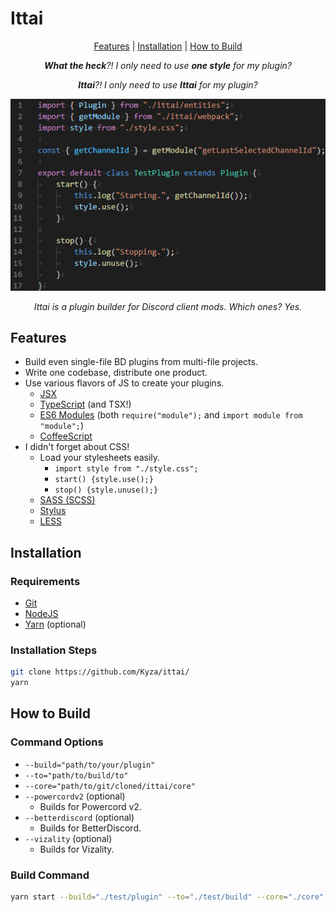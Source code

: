 <p align="center">
  <h1>Ittai</h1>
</p>
  
<p align="center">
  <a href="#features">Features</a> |
  <a href="#installation">Installation</a> |
  <a href="#how-to-build">How to Build</a>
</p>

<p align="center">
  <i>
    <strong>What the heck</strong>?! I only need to use <strong>one style</strong> for my plugin?
  </i>
</p>
  
<p align="center">
  <i>
    <strong>Ittai</strong>?! I only need to use <strong>Ittai</strong> for my plugin?
  </i>
</p>
  
<p align="center">
  <img src="https://github.com/Kyza/ittai/blob/master/media/3c9fa5fed87bcdd0.png">
</p>

<p align="center">
  <i>Ittai is a plugin builder for Discord client mods. Which ones? Yes.</i>
</p>

## Features

 - Build even single-file BD plugins from multi-file projects.
 - Write one codebase, distribute one product.
 - Use various flavors of JS to create your plugins.
   - [JSX](https://reactjs.org/docs/introducing-jsx.html)
   - [TypeScript](https://www.typescriptlang.org/) (and TSX!)
   - [ES6 Modules](https://developer.mozilla.org/en-US/docs/Web/JavaScript/Guide/Modules) (both `require("module");` and `import module from "module";`)
   - [CoffeeScript](https://coffeescript.org/)
 - I didn't forget about CSS!
   - Load your stylesheets easily.
     - `import style from "./style.css";`
     - `start() {style.use();}`
     - `stop() {style.unuse();}`
   - [SASS (SCSS)](https://sass-lang.com/)
   - [Stylus](https://stylus-lang.com/)
   - [LESS](http://lesscss.org/)

## Installation

### Requirements

 - [Git](https://git-scm.com/)
 - [NodeJS](https://nodejs.org/)
 - [Yarn](https://yarnpkg.com/) (optional)

### Installation Steps

```bash
git clone https://github.com/Kyza/ittai/
yarn
```

## How to Build

### Command Options

 - `--build="path/to/your/plugin"`
 - `--to="path/to/build/to"`
 - `--core="path/to/git/cloned/ittai/core"`
 - `--powercordv2` (optional)
   - Builds for Powercord v2.
 - `--betterdiscord` (optional)
   - Builds for BetterDiscord.
 - `--vizality` (optional)
   - Builds for Vizality.

### Build Command

```bash
yarn start --build="./test/plugin" --to="./test/build" --core="./core" --powercordv2 --betterdiscord --vizality
```
